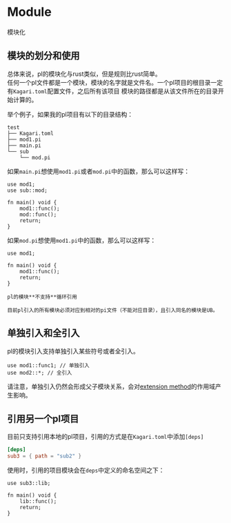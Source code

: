# Module

模块化  

## 模块的划分和使用

总体来说，pl的模块化与rust类似，但是规则比rust简单。  
任何一个pl文件都是一个模块，模块的名字就是文件名。一个pl项目的根目录一定有`Kagari.toml`配置文件，之后所有该项目
模块的路径都是从该文件所在的目录开始计算的。  

举个例子，如果我的pl项目有以下的目录结构：  

```text
test
├── Kagari.toml
├── mod1.pi
├── main.pi
└── sub
    └── mod.pi

```

如果`main.pi`想使用`mod1.pi`或者`mod.pi`中的函数，那么可以这样写：  

```pivot-lang
use mod1;
use sub::mod;

fn main() void {
    mod1::func();
    mod::func();
    return;
}
```
如果`mod.pi`想使用`mod1.pi`中的函数，那么可以这样写：  

```pivot-lang
use mod1;

fn main() void {
    mod1::func();
    return;
}

```


```admonish warning
pl的模块**不支持**循环引用

```
```admonish warning
目前pl引入的所有模块必须对应到相对的pi文件（不能对应目录），且引入同名的模块是UB。

```

## 单独引入和全引入

pl的模块引入支持单独引入某些符号或者全引入。

```pivot-lang
use mod1::func1; // 单独引入
use mod2::*; // 全引入
```
请注意，单独引入仍然会形成父子模块关系，会对[extension method](method.md#extension-method)的作用域产生影响。  








## 引用另一个pl项目
目前只支持引用本地的pl项目，引用的方式是在`Kagari.toml`中添加`[deps]` 

```toml
[deps]
sub3 = { path = "sub2" }
```

使用时，引用的项目模块会在`deps`中定义的命名空间之下：

```pivot-lang
use sub3::lib;

fn main() void {
    lib::func();
    return;
}

```
